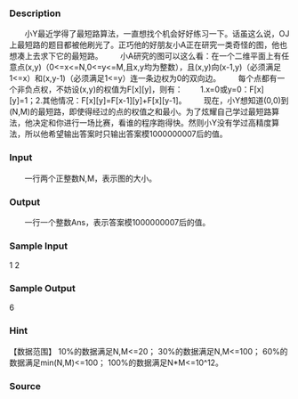 
### Description
       小Y最近学得了最短路算法，一直想找个机会好好练习一下。话虽这么说，OJ上最短路的题目都被他刷光了。正巧他的好朋友小A正在研究一类奇怪的图，他也想凑上去求下它的最短路。
       小A研究的图可以这么看：在一个二维平面上有任意点(x,y)（0<=x<=N,0<=y<=M,且x,y均为整数），且(x,y)向(x-1,y)（必须满足1<=x）和(x,y-1)（必须满足1<=y）连一条边权为0的双向边。
       每个点都有一个非负点权，不妨设(x,y)的权值为F[x][y]，则有：
       1.x=0或y=0：F[x][y]=1；2.其他情况：F[x][y]=F[x-1][y]+F[x][y-1]。
       现在，小Y想知道(0,0)到(N,M)的最短路，即使得经过的点的权值之和最小。为了炫耀自己学过最短路算法，他决定和你进行一场比赛，看谁的程序跑得快。然则小Y没有学过高精度算法，所以他希望输出答案时只输出答案模1000000007后的值。
### Input
       一行两个正整数N,M，表示图的大小。
### Output
       一行一个整数Ans，表示答案模1000000007后的值。
### Sample Input
1 2

### Sample Output
6
### Hint
【数据范围】
10%的数据满足N,M<=20；
30%的数据满足N,M<=100；
60%的数据满足min(N,M)<=100；
100%的数据满足N*M<=10^12。
### Source
